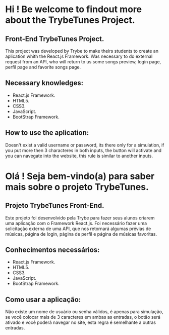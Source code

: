 # Hi ! Be welcome to findout more about the TrybeTunes Project.

## Front-End TrybeTunes Project.

This project was developed by Trybe to make theirs students to create an aplication whith the React.js Framework. Was necessary to do external request from an API, who will return to us some songs preview, login page, perfil page and favorite songs page.

## Necessary knowledges: 

* React.js Framework.
* HTML5.
* CSS3.
* JavaScript.
* BootStrap Framework.

## How to use the aplication:

Doesn't exist a valid username or password, its there only for a simulation, if you put more then 3 characteres in both inputs, the button will activate and you can navegate into the website, this rule is similar to another inputs.

# Olá ! Seja bem-vindo(a) para saber mais sobre o projeto TrybeTunes.

## Projeto TrybeTunes Front-End.

Este projeto foi desenvolvido pela Trybe para fazer seus alunos criarem uma aplicação com o Framework React.js. Foi necessário fazer uma solicitação externa de uma API, que nos retornará algumas prévias de músicas, página de login, página de perfil e página de músicas favoritas.

## Conhecimentos necessários:

* React.js Framework.
* HTML5.
* CSS3.
* JavaScript.
* BootStrap Framework.

## Como usar a aplicação: 

Não existe um nome de usuário ou senha válidos, é apenas para simulação, se você colocar mais de 3 caracteres em ambas as entradas, o botão será ativado e você poderá navegar no site, esta regra é semelhante a outras entradas.